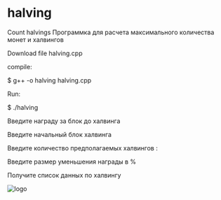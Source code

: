 # halving
Count halvings
Программка для расчета максимального количества монет и халвингов

Download file halving.cpp

compile: 

$ g++ -o halving halving.cpp

Run:

$ ./halving 

Введите награду за блок до халвинга

Введите начальный блок халвинга 

Введите количество предполагаемых халвингов :

Введите размер уменьшения награды в %

Получите список данных по халвингу

![logo](https://github.com/dngrcoin/halving/blob/master/halving.png)
